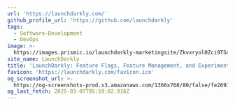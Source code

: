 ```yaml
---
url: 'https://launchdarkly.com/'
github_profile_url: 'https://github.com/launchdarkly'
tags:
  - Software-Development
  - DevOps
image: >-
  https://images.prismic.io/launchdarkly-marketingsite/Zkvxryol0Zci9TSn_social-share-launchdarkly.jpg?ixlib=gatsbyFP&auto=format%2Ccompress%3Fauto%3Dcompress%2Cformat&fit=max
site_name: LaunchDarkly
title: 'LaunchDarkly: Feature Flags, Feature Management, and Experimentation'
favicon: 'https://launchdarkly.com/favicon.ico'
og_screenshot_url: >-
  https://og-screenshots-prod.s3.amazonaws.com/1366x768/80/false/fe269158e15420f50b86a735a800322b0f66896285513f89db27efe7c0de152e.jpeg
og_last_fetch: 2025-03-07T05:19:02.916Z
---
```


